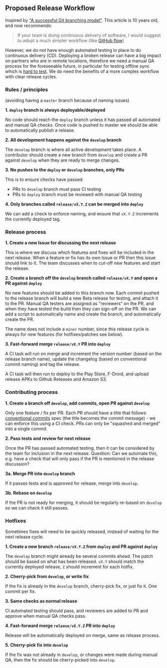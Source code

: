 ## Proposed Release Workflow

Inspired by ["A successful Git branching model"](https://nvie.com/posts/a-successful-git-branching-model/). This article is 10 years old, and now recommends:

> If your team is doing continuous delivery of software, I would suggest to adopt a much simpler workflow (like [GitHub flow](https://guides.github.com/introduction/flow/))

However, we do not have enough automated testing in place to do continuous delivery (CD). Deploying a broken release can have a big impact on partners who are in remote locations, therefore we need a manual QA process for the foreseeable future, in particular for testing offline sync which is [hard to test](https://github.com/digidem/mapeo-mobile/issues/326). We do need the benefits of a more complex workflow with clear release cycles.

### Rules / principles

(avoiding having a `master` branch because of naming issues)

**1. `deploy` branch is always deployable/deployed**

No code should reach the `deploy` branch unless it has passed all automated and manual QA checks. Once code is pushed to master we should be able to automatically publish a release.

**2. All development happens against the `develop` branch**

The `develop` branch is where all active development takes place. A contributor should create a new branch from `develop` and create a PR against `develop` when they are ready to merge changes.

**3. No pushes to the `deploy` or `develop` branches, only PRs**

This is to ensure checks have passed:

- PRs to `develop` branch must pass CI testing
- PRs to `deploy` branch must be reviewed with manual QA testing

**4. Only branches called `release/vX.Y.Z` can be merged into `deploy`**

We can add a check to enforce naming, and ensure that `vX.Y.Z` increments the currently deployed tag.

### Release process

**1. Create a new Issue for discussing the next release**

This is where we discuss which features and fixes will be included in the next release. When a feature or fix has its own Issue or PR then this issue should link to it. The team discusses when to cut-off new features and start the release.

**2. Create a branch off the `develop` branch called `release/vX.Y` and open a PR against `deploy`**

No new features should be added to this branch now. Each commit pushed to the release branch will build a new Beta release for testing, and attach it to the PR. Manual QA testers are assigned as "reviewers" on the PR, and when they have tested the build then they can sign-off on the PR. We can add a script to automatically name and create the branch, and automatically create the PR.

The name does not include a `minor` number, since this release cycle is always for new features (for hotfixes/patches see below).

**3. Fast-forward merge `release/vX.Y` PR into `deploy`**

A CI task will run on merge and increment the version number (based on the release branch name), update the changelog (based on conventional commit naming) and tag the release.

A CI task will then run to deploy to the Play Store, F-Droid, and upload release APKs to Github Releases and Amazon S3.

### Contributing process

**1. Create a branch off `develop`, add commits, open PR against `develop`**

Only one feature / fix per PR. Each PR should have a title that follows [conventional commits](https://www.conventionalcommits.org/en/v1.0.0/) spec (the title becomes the commit message) - we can enforce this using a CI check. PRs can only be "squashed and merged" into a single commit.

**2. Pass tests and review for next release**

Once the PR has passed automated testing, then it can be considered by the team for inclusion in the next release. Question: Can we automate this, e.g. have a check that will only pass if the PR is mentioned in the release discussion?

**3a. Merge PR into `develop` branch**

If it passes tests and is approved for release, merge into `develop`.

**3b. Rebase on `develop`**

If the PR is not ready for merging, it should be regularly re-based on `develop` so we can check it still passes.

### Hotfixes

Sometimes fixes will need to be quickly released, instead of waiting for the next release cycle.

**1. Create a new branch `release/vX.Y.Z` from `deploy` and PR against `deploy`**

The `develop` branch might already be several commits ahead. The patch should be based on what has been released. `vX.Y` should match the currently deployed release, `Z` should increment for each hotfix.

**2. Cherry-pick from `develop`, or write fix**

If the fix is already in the `develop` branch, cherry-pick fix, or just fix it. One commit per fix.

**3. Same checks as normal release**

CI automated testing should pass, and reviewers are added to PR and approve when manual QA checks pass.

**4. Fast-forward merge `release/vX.Y.Z` PR into `deploy`**

Release will be automatically deployed on merge, same as release process.

**5. Cherry-pick fix into `develop`**

If the fix was not already in `develop`, or changes were made during manual QA, then the fix should be cherry-picked into `develop`.
